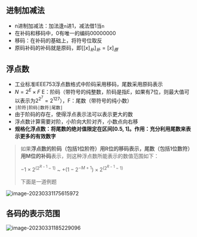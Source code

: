 ## 进制加减法

- n进制加减法：加法逢`n`进1，减法借1当`n`
- 在补码和移码中，0有唯一的编码00000000
- 移码：在补码的基础上，将符号位取反
- 原码补码的补码就是原码，即$[[x]_补]_补 = [x]_原$

## 浮点数

- 工业标准IEEE753浮点数格式中阶码采用移码，尾数采用原码表示
- $N = 2^E × F$
  E：阶码（带符号的纯整数，阶码是指E，如果有7位，则最大值可以表示为$2^{2^7} = 2^{127}$），F：尾数（带符号的纯小数）
- `|阶符|阶码|数符|尾数|`
- 由于阶码的存在，使得浮点表示法可以表示更大的数
- 浮点数计算需要对阶，小阶向大阶对齐，小数点向右移
- **规格化浮点数：将尾数的绝对值限定在区间[0.5, 1]。作用：充分利用尾数来表示更多的有效数字**

> 如果**浮点数的阶码（包括1位阶符）用R位的移码表示，尾数（包括1位数符）用M位的补码**表示，则这种浮点数所能表示的数值范围如下：
>
> $-1 × 2^{(2^{R-1}-1)}$ ~ $+(1 - 2^{-M+1})×2^{(2^{R-1}-1)}$
>
> 下面是一道例题

![image-20230331175615972](https://picgo-picture-storage.oss-cn-guangzhou.aliyuncs.com/img/image-20230331175615972.png)

## 各码的表示范围

![image-20230331185229096](https://picgo-picture-storage.oss-cn-guangzhou.aliyuncs.com/img/image-20230331185229096.png)